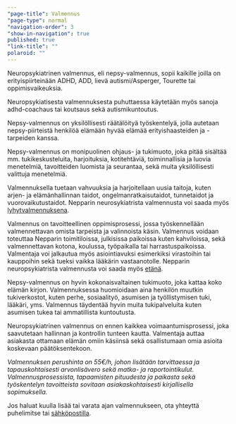 ```yaml
---
"page-title": Valmennus
"page-type": normal
"navigation-order": 3
"show-in-navigation": true
published: true
"link-title": ""
polaroid: ""
---
```













Neuropsykiatrinen valmennus, eli nepsy-valmennus, sopii kaikille joilla on erityispiirteinään ADHD, ADD, lievä autismi/Asperger, Tourette tai oppimisvaikeuksia.

Neuropsykiatisesta valmennuksesta puhuttaessa käytetään myös sanoja adhd-coachaus tai koutsaus sekä autismikuntoutus.

Nepsy-valmennus on yksilöllisesti räätälöityä työskentelyä, jolla autetaan nepsy-piirteistä henkilöä elämään hyvää elämää erityishaasteiden ja -tarpeiden kanssa.

Nepsy-valmennus on monipuolinen ohjaus- ja tukimuoto, joka pitää sisältää mm. tukikeskusteluita, harjoituksia, kotitehtäviä, toiminnallisia ja luovia menetelmiä, tavoitteiden luomista ja seurantaa, sekä muita yksilöllisesti valittuja menetelmiä.

Valmennuksella tuetaan vahvuuksia ja harjoitellaan uusia taitoja, kuten arjen- ja elämänhallinnan taidot, ongelmanratkaisutaidot, tunnetaidot ja vuorovaikutustaidot. Nepparin neurosykiatrista valmennusta voi saada myös [lyhytvalmennuksena](/lyhytvalmennus).

Valmennus on tavoitteellinen oppimisprosessi, jossa työskennellään valmennettavan omista tarpeista ja valinnoista käsin. Valmennus voidaan toteuttaa Nepparin toimitiloissa, julkisissa paikoissa kuten kahviloissa, sekä valmennettavan kotona, koulussa, työpaikalla tai harrastuspaikoissa. Valmentaja voi jalkautua myös asiointiavuksi esimerkiksi virastoihin tai kauppoihin sekä tueksi vaikka lääkärin vastaanotolle. Nepparin neuropsykiatrista valmennusta voi saada myös [etänä](/etavalmennus).

Nepsy-valmennus on hyvin kokonaisvaltainen tukimuoto, joka kattaa koko elämän kirjon. Valmennuksessa huomioidaan aina henkilön muutkin tukiverkostot, kuten perhe, sosiaalityö, asumisen ja työllistymisen tuki, lääkäri, yms. Valmennus täydentää hyvin muita tukipalveluita kuten asumisen tukea tai ammatillista kuntoutusta.

Neuropsykiatrinen valmennus on ennen kaikkea voimaantumisprosessi, joka saavutetaan hallinnan ja kontrollin tunteen kautta. Valmentaja auttaa asiakasta ottamaan elämän omiin käsiinsä sekä osallistumaan omia asioita koskevaan päätöksentekoon.

*Valmennuksen perushinta on 55€/h, johon lisätään tarvittaessa ja tapauskohtaisesti arvonlisävero sekä matka- ja raportointikulut. Valmennusprosessista, tapaamisten pituudesta ja paikasta sekä työskentelyn tavoitteista sovitaan asiakaskohtaisesti kirjallisella sopimuksella.*

Jos haluat kuulla lisää tai varata ajan valmennukseen, ota yhteyttä puhelimitse tai [sähköpostilla](/ota-yhteytta).
